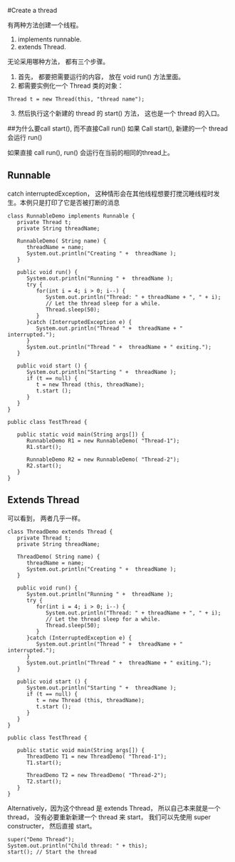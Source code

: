 #Create a thread

有两种方法创建一个线程。

1. implements runnable.
2. extends Thread.

无论采用哪种方法， 都有三个步骤。

1. 首先， 都要把需要运行的内容， 放在 void run() 方法里面。
2. 都需要实例化一个 Thread 类的对象：
```
Thread t = new Thread(this, "thread name");
```
3. 然后执行这个新建的 thread 的 start() 方法， 这也是一个 thread 的入口。

##为什么要call start(), 而不直接Call run()
如果 Call start(), 新建的一个 thread 会运行 run()

如果直接 call run(), run() 会运行在当前的相同的thread上。


## Runnable

catch interruptedException， 这种情形会在其他线程想要打搅沉睡线程时发生。本例只是打印了它是否被打断的消息

```
class RunnableDemo implements Runnable {
   private Thread t;
   private String threadName;
   
   RunnableDemo( String name) {
      threadName = name;
      System.out.println("Creating " +  threadName );
   }
   
   public void run() {
      System.out.println("Running " +  threadName );
      try {
         for(int i = 4; i > 0; i--) {
            System.out.println("Thread: " + threadName + ", " + i);
            // Let the thread sleep for a while.
            Thread.sleep(50);
         }
      }catch (InterruptedException e) {
         System.out.println("Thread " +  threadName + " interrupted.");
      }
      System.out.println("Thread " +  threadName + " exiting.");
   }
   
   public void start () {
      System.out.println("Starting " +  threadName );
      if (t == null) {
         t = new Thread (this, threadName);
         t.start ();
      }
   }
}

public class TestThread {

   public static void main(String args[]) {
      RunnableDemo R1 = new RunnableDemo( "Thread-1");
      R1.start();
      
      RunnableDemo R2 = new RunnableDemo( "Thread-2");
      R2.start();
   }   
}
```

## Extends Thread
可以看到， 两者几乎一样。
```
class ThreadDemo extends Thread {
   private Thread t;
   private String threadName;
   
   ThreadDemo( String name) {
      threadName = name;
      System.out.println("Creating " +  threadName );
   }
   
   public void run() {
      System.out.println("Running " +  threadName );
      try {
         for(int i = 4; i > 0; i--) {
            System.out.println("Thread: " + threadName + ", " + i);
            // Let the thread sleep for a while.
            Thread.sleep(50);
         }
      }catch (InterruptedException e) {
         System.out.println("Thread " +  threadName + " interrupted.");
      }
      System.out.println("Thread " +  threadName + " exiting.");
   }
   
   public void start () {
      System.out.println("Starting " +  threadName );
      if (t == null) {
         t = new Thread (this, threadName);
         t.start ();
      }
   }
}

public class TestThread {

   public static void main(String args[]) {
      ThreadDemo T1 = new ThreadDemo( "Thread-1");
      T1.start();
      
      ThreadDemo T2 = new ThreadDemo( "Thread-2");
      T2.start();
   }   
}
```

Alternatively，因为这个thread 是  extends Thread， 所以自己本来就是一个 thread， 没有必要重新新建一个 thread 来 start， 我们可以先使用 super constructer， 然后直接 start。

```
super("Demo Thread");
System.out.println("Child thread: " + this);
start(); // Start the thread
``` 




 